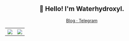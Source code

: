 <!--
**waterhydroxyl/waterhydroxyl** is a ✨ _special_ ✨ repository because its `README.md` (this file) appears on your GitHub profile.

Here are some ideas to get you started:

- 🔭 I’m currently working on ...
- 🌱 I’m currently learning ...
- 👯 I’m looking to collaborate on ...
- 🤔 I’m looking for help with ...
- 💬 Ask me about ...
- 📫 How to reach me: ...
- 😄 Pronouns: ...
- ⚡ Fun fact: ...
-->
<h2 align="center">👋 Hello! I'm Waterhydroxyl.</h2>
<p align="center">
  <a href="http://ilikestudy.cn">
  Blog · 
  </a>
  <a href="https://t.me/waterhydroxyl">
  Telegram
  </a>
</p>

<table style="width:100%">
  <tr>
    <th style="width:50%"><a href="https://github.com/waterhydroxyl">
      <img src="https://github-readme-stats.vercel.app/api?username=waterhydroxyl&show_icons=true&hide_border=true&count_private=true&include_all_commits=true" />
    </a></th>
    <th width="50%"><a href="https://github.com/waterhydroxyl">
      <img src="https://github-readme-stats.vercel.app/api/top-langs/?username=waterhydroxyl&layout=compact&langs_count=6" />
    </a></th>
    </tr>
</table>
